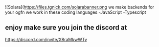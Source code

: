 ![Solara](https://files.tgnick.com/solarabanner.png
we make backends for your ogfn 
we work in these coding languages
-JavaScript 
-Typescript
## enjoy make sure you join the discord at
https://discord.com/invite/X8raMkwWTy 

